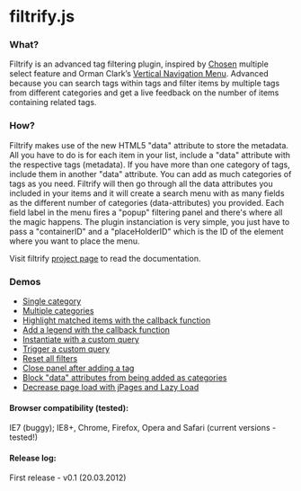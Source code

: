 # filtrify.js


### What?
Filtrify is an advanced tag filtering plugin, inspired by [Chosen](http://harvesthq.github.com/chosen/") multiple select feature and Orman Clark’s [Vertical Navigation Menu](http://webdesigntutsplus.s3.amazonaws.com/tuts/291_vertical_menu/demo/index.html).
Advanced because you can search tags within tags and filter items by multiple tags from different categories and get a live feedback on the number of items containing related tags.


### How?
Filtrify makes use of the new HTML5 "data" attribute to store the metadata.
All you have to do is for each item in your list, include a "data" attribute with the respective tags (metadata). If you have more than one category of tags, include them in another "data" attribute. You can add as much categories of tags as you need.
Filtrify will then go through all the data attributes you included in your items and it will create a search menu with as many fields as the different number of categories (data-attributes) you provided. Each field label in the menu fires a "popup" filtering panel and there's where all the magic happens.
The plugin instanciation is very simple, you just have to pass a "containerID" and a "placeHolderID" which is the ID of the element where you want to place the menu.

Visit filtrify [project page](http://luis-almeida.github.com/filtrify/) to read the documentation.


### Demos
- [Single category](http://luis-almeida.github.com/filtrify/music.html)
- [Multiple categories](http://luis-almeida.github.com/filtrify/movies.html)
- [Highlight matched items with the callback function](http://luis-almeida.github.com/filtrify/highlight.html)
- [Add a legend with the callback function](http://luis-almeida.github.com/filtrify/legend.html)
- [Instantiate with a custom query](http://luis-almeida.github.com/filtrify/query.html)
- [Trigger a custom query](http://luis-almeida.github.com/filtrify/trigger.html)
- [Reset all filters](http://luis-almeida.github.com/filtrify/reset.html)
- [Close panel after adding a tag](http://luis-almeida.github.com/filtrify/close.html)
- [Block "data" attributes from being added as categories](http://luis-almeida.github.com/filtrify/block.html)
- [Decrease page load with jPages and Lazy Load](http://luis-almeida.github.com/filtrify/jPages.html)


#### Browser compatibility (tested):
IE7 (buggy); IE8+, Chrome, Firefox, Opera and Safari (current versions - tested!)


#### Release log:
First release - v0.1 (20.03.2012)
